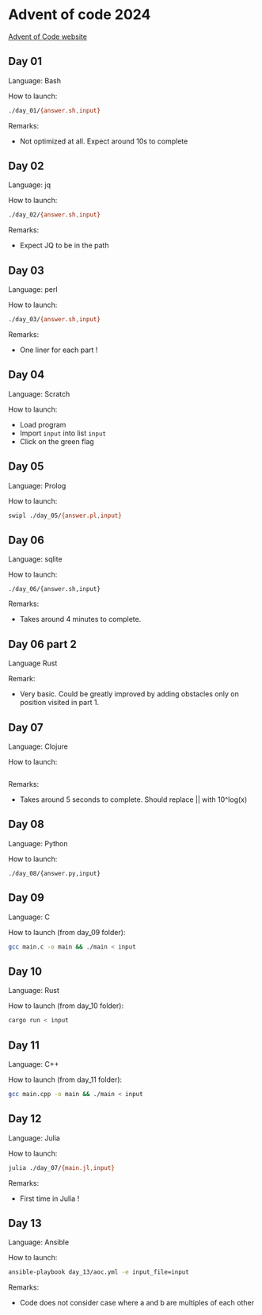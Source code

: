 # Advent of code 2024
[Advent of Code website](https://adventofcode.com)

## Day 01
Language: Bash

How to launch:
```sh
./day_01/{answer.sh,input}
```

Remarks:
* Not optimized at all. Expect around 10s to complete

## Day 02
Language: jq

How to launch:
```sh
./day_02/{answer.sh,input}
```

Remarks:
* Expect JQ to be in the path

## Day 03
Language: perl

How to launch:
```sh
./day_03/{answer.sh,input}
```

Remarks:
* One liner for each part !

## Day 04
Language: Scratch

How to launch:
* Load program
* Import `input` into list `input`
* Click on the green flag

## Day 05
Language: Prolog

How to launch:
```sh
swipl ./day_05/{answer.pl,input}
```

## Day 06
Language: sqlite

How to launch:
```
./day_06/{answer.sh,input}
```

Remarks:
* Takes around 4 minutes to complete.

## Day 06 part 2
Language Rust

Remark:
* Very basic. Could be greatly improved by adding obstacles only on position visited in part 1.

## Day 07
Language: Clojure

How to launch:
```sh

```

Remarks:
* Takes around 5 seconds to complete. Should replace || with 10^log(x)

## Day 08
Language: Python

How to launch:
```
./day_08/{answer.py,input}
```

## Day 09
Language: C

How to launch (from day_09 folder):
```sh
gcc main.c -o main && ./main < input
```

## Day 10
Language: Rust

How to launch (from day_10 folder):
```sh
cargo run < input
```

## Day 11
Language: C++

How to launch (from day_11 folder):
```sh
gcc main.cpp -o main && ./main < input
```

## Day 12
Language: Julia

How to launch:
```sh
julia ./day_07/{main.jl,input}
```

Remarks:
* First time in Julia !

## Day 13
Language: Ansible

How to launch:
```sh
ansible-playbook day_13/aoc.yml -e input_file=input
```

Remarks:
* Code does not consider case where a and b are multiples of each other
